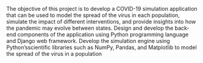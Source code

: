 The objective of this project is to develop a COVID-19 simulation application that can be used to model the spread of the virus in each population, simulate the impact of different interventions, and provide insights into how the pandemic may evolve between states. Design and develop the back-end components of the application using Python programming language and Django web framework. Develop the simulation engine using Python’sscientific libraries such as NumPy, Pandas, and Matplotlib to model the spread of the virus in a population

